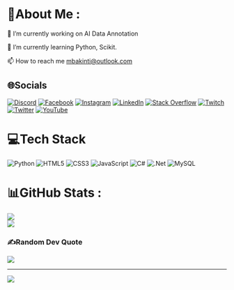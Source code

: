 # 💫About Me :
🔭 I’m currently working on AI Data Annotation

🌱 I’m currently learning Python, Scikit.

📫 How to reach me mbakinti@outlook.com

## 🌐Socials
[![Discord](https://img.shields.io/badge/Discord-%237289DA.svg?logo=discord&logoColor=white)](htttps://discord.gg/barishizm) [![Facebook](https://img.shields.io/badge/Facebook-%231877F2.svg?logo=Facebook&logoColor=white)](https://facebook.com/barishzm) [![Instagram](https://img.shields.io/badge/Instagram-%23E4405F.svg?logo=Instagram&logoColor=white)](https://instagram.com/barishizm) [![LinkedIn](https://img.shields.io/badge/LinkedIn-%230077B5.svg?logo=linkedin&logoColor=white)](https://linkedin.com/in/barishizm) [![Stack Overflow](https://img.shields.io/badge/-Stackoverflow-FE7A16?logo=stack-overflow&logoColor=white)](https://stackoverflow.com/users/18748850) [![Twitch](https://img.shields.io/badge/Twitch-%239146FF.svg?logo=Twitch&logoColor=white)](https://twitch.tv/barishizmm) [![Twitter](https://img.shields.io/badge/Twitter-%231DA1F2.svg?logo=Twitter&logoColor=white)](https://twitter.com/barishizm) [![YouTube](https://img.shields.io/badge/YouTube-%23FF0000.svg?logo=YouTube&logoColor=white)](https://youtube.com/c/UCXQgLz2GhJ3Tg5aIVqL7q3g) 

# 💻Tech Stack
![Python](https://img.shields.io/badge/python-3670A0?style=for-the-badge&logo=python&logoColor=ffdd54) ![HTML5](https://img.shields.io/badge/html5-%23E34F26.svg?style=for-the-badge&logo=html5&logoColor=white) ![CSS3](https://img.shields.io/badge/css3-%231572B6.svg?style=for-the-badge&logo=css3&logoColor=white) ![JavaScript](https://img.shields.io/badge/javascript-%23323330.svg?style=for-the-badge&logo=javascript&logoColor=%23F7DF1E) ![C#](https://img.shields.io/badge/c%23-%23239120.svg?style=for-the-badge&logo=c-sharp&logoColor=white) ![.Net](https://img.shields.io/badge/.NET-5C2D91?style=for-the-badge&logo=.net&logoColor=white) ![MySQL](https://img.shields.io/badge/mysql-%2300f.svg?style=for-the-badge&logo=mysql&logoColor=white)
# 📊GitHub Stats :
![](https://github-readme-streak-stats.herokuapp.com/?user=barishizm&theme=dark&hide_border=true)<br/>
![](https://github-readme-stats.vercel.app/api/top-langs/?username=barishizm&theme=dark&hide_border=true&include_all_commits=false&count_private=false&layout=compact)

### ✍️Random Dev Quote
![](https://quotes-github-readme.vercel.app/api?type=horizontal&theme=dark)

---
[![](https://visitcount.itsvg.in/api?id=barishizm&icon=0&color=0)](https://visitcount.itsvg.in)
